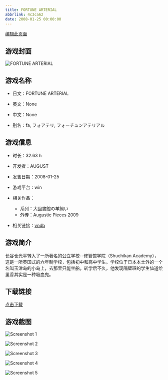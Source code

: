 ```yaml
---
title: FORTUNE ARTERIAL
abbrlink: 4c3ca62
date: 2008-01-25 00:00:00
---
```

[编辑此页面](https://github.com/ACG-3/ADV3-source/blob/main/source/_posts/FORTUNE%20ARTERIAL.md)

## 游戏封面

![FORTUNE ARTERIAL](https://pan.timero.xyz/d/onedrive/img_lib_001/FORTUNE%20ARTERIAL_cover.avif)


## 游戏名称

- 日文：FORTUNE ARTERIAL
- 英文：None
- 中文：None

- 别名：fa, フォアテリ, フォーチュンアテリアル


## 游戏信息

- 时长：32.63 h
- 开发者：AUGUST
- 发售日期：2008-01-25
- 游戏平台：win
- 相关作品：
   - 系列：大図書館の羊飼い
   - 外传：Augustic Pieces 2009

- 相关链接：[vndb](https://vndb.org/v87)


## 游戏简介

长谷仓光平转入了一所著名的公立学校--修智馆学院（Shuchikan Academy），这是一所英国式的六年制学校，包括初中和高中学生。学校位于日本本土外的一个名叫玉津岛的小岛上，去那里只能坐船。转学后不久，他发现隔壁班的学生仙道绘里香其实是一种吸血鬼。




## 下载链接

[点击下载](https://pan.timero.xyz/onedrive/adv_lib_001/FORTUNE%20ARTERIAL)


## 游戏截图


![Screenshot 1](https://pan.timero.xyz/d/onedrive/img_lib_001/FORTUNE%20ARTERIAL_Screenshot_1.avif)

![Screenshot 2](https://pan.timero.xyz/d/onedrive/img_lib_001/FORTUNE%20ARTERIAL_Screenshot_2.avif)

![Screenshot 3](https://pan.timero.xyz/d/onedrive/img_lib_001/FORTUNE%20ARTERIAL_Screenshot_3.avif)

![Screenshot 4](https://pan.timero.xyz/d/onedrive/img_lib_001/FORTUNE%20ARTERIAL_Screenshot_4.avif)

![Screenshot 5](https://pan.timero.xyz/d/onedrive/img_lib_001/FORTUNE%20ARTERIAL_Screenshot_5.avif)

